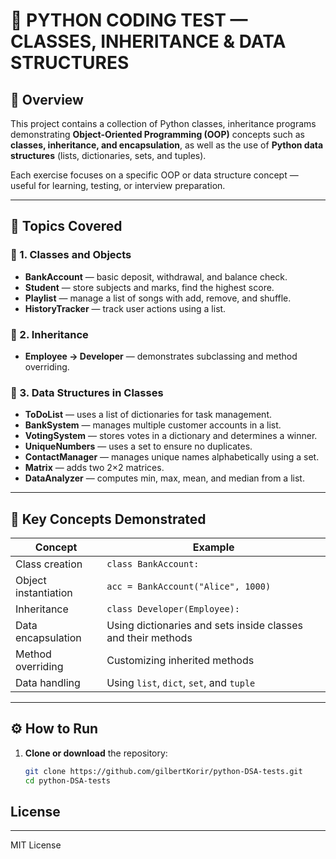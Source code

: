# 🐍 PYTHON CODING TEST — CLASSES, INHERITANCE & DATA STRUCTURES

## 📘 Overview
This project contains a collection of Python classes, inheritance  programs demonstrating **Object-Oriented Programming (OOP)** concepts such as **classes, inheritance, and encapsulation**, as well as the use of **Python data structures** (lists, dictionaries, sets, and tuples).

Each exercise focuses on a specific OOP or data structure concept — useful for learning, testing, or interview preparation.

---

## 🧱 Topics Covered

### 🔹 1. Classes and Objects
- **BankAccount** — basic deposit, withdrawal, and balance check.
- **Student** — store subjects and marks, find the highest score.
- **Playlist** — manage a list of songs with add, remove, and shuffle.
- **HistoryTracker** — track user actions using a list.

### 🔹 2. Inheritance
- **Employee → Developer** — demonstrates subclassing and method overriding.

### 🔹 3. Data Structures in Classes
- **ToDoList** — uses a list of dictionaries for task management.
- **BankSystem** — manages multiple customer accounts in a list.
- **VotingSystem** — stores votes in a dictionary and determines a winner.
- **UniqueNumbers** — uses a set to ensure no duplicates.
- **ContactManager** — manages unique names alphabetically using a set.
- **Matrix** — adds two 2×2 matrices.
- **DataAnalyzer** — computes min, max, mean, and median from a list.

---

## 🧩 Key Concepts Demonstrated
| Concept | Example |
|----------|----------|
| Class creation | `class BankAccount:` |
| Object instantiation | `acc = BankAccount("Alice", 1000)` |
| Inheritance | `class Developer(Employee):` |
| Data encapsulation | Using dictionaries and sets inside classes and their methods|
| Method overriding | Customizing inherited methods |
| Data handling | Using `list`, `dict`, `set`, and `tuple` |

---

## ⚙️ How to Run

1. **Clone or download** the repository:
   ```bash
   git clone https://github.com/gilbertKorir/python-DSA-tests.git
   cd python-DSA-tests


## License

---
MIT License
